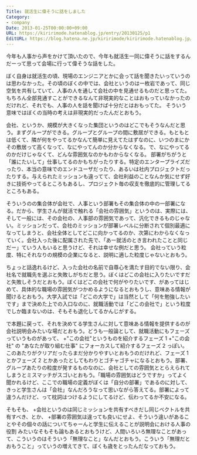 ```yaml
---
Title: 就活生に偉そうに話をしました
Category:
- company
Date: 2013-01-25T00:00:00+09:00
URL: https://kiririmode.hatenablog.jp/entry/20130125/p1
EditURL: https://blog.hatena.ne.jp/kiririmode/kiririmode.hatenablog.jp/atom/entry/8454420450078209956
---
```



今年も人事から声をかけて頂いたので、今年も就活生一同に偉そうに話をするんだーって思って会場に行って偉そうな話をした。

ぼく自身は就活生の頃、現場のエンジニアとかに会って話を聞きたいっていうのは思わなかった。その頃のぼくの中では、会社というのは一枚岩であって、同じ空気を共有していて、人事の人を通して会社の中を見通せるものだと思ってた。もちろん全部見通すことができるなんて非現実的なことはおもっていなかったのだけれど、それでも、人事の人を話を聞けば十分だとはおもってた。
そういう意味ではぼくの当時の考えは非現実的だったんだとおもう。


会社、というか、規模が大きくなった集団というのはどこでもそうなんだと思う。まずグループができる。グループとグループの間に敷居ができる。もともとは低くて、隣が何をやってるかなんて簡単に見えてたはずなのに、いつのまにかその敷居って高くなって、なにやってんのか分からなくなる。で、なにやってるのかだけじゃなくて、どんな雰囲気なのかもわからなくなる。
部署がちがうと「誰にたいして」仕事してるのかもちがったりする。特定のエンタープライズだったり、本当の意味でのエンドユーザだったり、あるいは社内プロジェクトだったりする。与えられたミッションも違ってて、会社利益のことなんか気にせず好きに技術やってるところもあるし、プロジェクト毎の収支を徹底的に管理してるところもある。


そういうのの集合体が会社で、人事という部署もその集合体の中の一部署になる。だから、学生さんが就活で触れる「会社の雰囲気」というのは、実際には、そして一般には、その会社の、人事部の雰囲気であって、汎化できるものじゃない。ミッションだって、会社のミッションが部署レベルに分断されて個別最適になってしまうと、会社全体としてどこに向かってるのか、次第にわからなくなっていく。会社入った後に配属された先で、「あー就活のとき言われたことと同じだー」ていう人もいると思うけど、それは幸せな例だと思う。
会社っていう粒度、特にそれなりの規模の企業になると、説明に適した粒度じゃないとおもう。


ちょっと話逸れるけど、入った会社の名前で自尊心を満たす目的でない限り、会社名で就職先を選ぶと失敗しがちだと思う。ぼくはどこの会社に入りたいですだと失敗しそうだとおもう。ぼくはどこの会社で何がやりたいです、があってはじめて、具体的な職場の雰囲気がつかめるようになるとおもうし、意味ある情報が聞けるとおもう。大学入試では「どこの大学で」は当然として「何を勉強したいです」まで決めた上での入口なのに、就職活動では「どこの会社で」という粒度でしか臨まないのは、そもそも退化してるかんじがする。


で本題に戻って、それを決めてる学生さんに対して意味ある情報を提供するのが会社説明会みたいな場だとおもう。どうも一般論として、就職活動にもフェーズっていうものがあって、
+"この会社"というものを紹介するフェーズ 1
+"この会社" の "あなたが取り組む仕事" にフォーカスして紹介するフェーズ 2
っぽい。
このあたりがクリアだったらまだ分かりやすいとおもうのだけれど、フェーズ 1 とかフェーズ 2 とかあったとしてもわりとゴチャゴチャになるとおもう。部署、グループあたりの粒度が発するものなのに、会社としての雰囲気ととらえられてしまうとミスマッチがスゴいとおもう。「職場の雰囲気はどうですか」ってよく聞かれるけど、ここでの職場の定義がぼくは「自分の部署」であるのに対して、きっと学生さんは「会社」なんだろうなって思いながら答えてる。部署によって違うんだけど、って枕詞はつけるようにしてるけど、伝わってるか不安になる。


そもそも、
+会社というのは同じミッションを共有すべきだし同じベクトルを共有すべき、とか、
+部署の雰囲気は違っても良いにせよ、そういう違いがあることやその個々の話についてちゃーんと学生に伝えることが説明会における人事の役割
みたいなそもそも論もあるとおもうけど、人間いろいろ無理なことがあって、こういうのはそういう「無理なこと」なんだとおもう。こういう「無理だとおもうこと」っていうの増えてきて、ぼくも歳をとったんだなっておもう。

